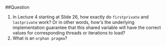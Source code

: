 ##Question
1. In Lecture 4 starting at Slide 26, how exactly do `firstprivate` and `lastprivate` work? Or in other words, how's the underlying
implementation guarantee that this shared variable will have the correct values for corresponding threads or iterations to load?
2. What is an `orphan pragma`?
